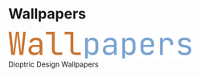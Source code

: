 # Wallpapers
![wallpapers](https://github.com/DioptricDesign/Wallpapers/blob/main/readme/wallpapers.png)\
Dioptric Design Wallpapers

